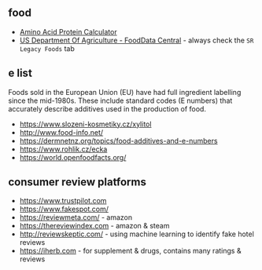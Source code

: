 ## food
* [Amino Acid Protein Calculator](https://tools.myfooddata.com/protein-calculator) 
* [US Department Of Agriculture - FoodData Central](https://fdc.nal.usda.gov/) - always check the `SR Legacy Foods` tab

## e list
Foods sold in the European Union (EU) have had full ingredient labelling since the mid-1980s. These include standard codes (E numbers) that accurately describe additives used in the production of food.  

* https://www.slozeni-kosmetiky.cz/xylitol
* http://www.food-info.net/
* https://dermnetnz.org/topics/food-additives-and-e-numbers
* https://www.rohlik.cz/ecka
* https://world.openfoodfacts.org/  

## consumer review platforms
* https://www.trustpilot.com
* https://www.fakespot.com/
* https://reviewmeta.com/  - amazon
* https://thereviewindex.com - amazon & steam
* http://reviewskeptic.com/ - using machine learning to identify fake hotel reviews
* https://iherb.com - for supplement & drugs, contains many ratings & reviews



